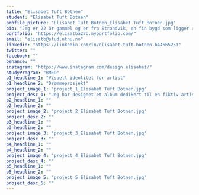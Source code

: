 ```yaml
---
title: "Elisabet Tuft Botnen"
student: "Elisabet Tuft Botnen"
profile_picture: "Elisabet Tuft Botnen_Elisabet Tuft Botnen.jpg"
bio: "Jeg er 22 år gammel og er fra Strandvik, en fin bygd som ligger utenfor Bergen. Som person trives jeg veldig godt i selskap med andre og jobbe i team, men er også produktiv alene. Jeg har også en sterk lidenskap for å skape visuelt estetiske og helhetlige design ved hjelp av tegning og grafisk design. Noe jeg setter stor pris på ved å studere er muligheten til å stadig lære nye ting og utvikle meg selv. Jeg får stor mestringsfølelse når jeg klarer å overvinne utfordringer og oppnå de målene jeg har satt meg."
portfolio: "https://elisatba27b.myportfolio.com/"
email: "elisatb@stud.ntnu.no"
linkedin: "https://linkedin.com/in/elisabet-tuft-botnen-b44565251"
twitter: ""
facebook: ""
behance: ""
instagram: "https://www.instagram.com/design.elisabet/"
studyProgram: "BMED"
p1_headline_1: "Visuell identitet for artist"
p1_headline_2: "Drømmeprosjekt"
project_image_1: "project_1_Elisabet Tuft Botnen.jpg"
project_desc_1: "Jeg har designet et album dedikert til en fiktiv artist ved navn Kristoff Hansen, som er en gitarist og vokalist som nylig har startet sin solokarriere. Albumets musikkstil er inspirert av Postgirobyggets sommer- og nashsanger, og dette er visuelt reflektert gjennom designet. Jeg har lagt vekt på å gjøre albumet visuelt tiltalende slik at det vil skille seg ut og fange oppmerksomheten til kunder som ser det i butikkhyllen."
p2_headline_1: ""
p2_headline_2: ""
project_image_2: "project_2_Elisabet Tuft Botnen.jpg"
project_desc_2: ""
p3_headline_1: ""
p3_headline_2: ""
project_image_3: "project_3_Elisabet Tuft Botnen.jpg"
project_desc_3: ""
p4_headline_1: ""
p4_headline_2: ""
project_image_4: "project_4_Elisabet Tuft Botnen.jpg"
project_desc_4: ""
p5_headline_1: ""
p5_headline_2: ""
project_image_5: "project_5_Elisabet Tuft Botnen.jpg"
project_desc_5: ""
---
```


